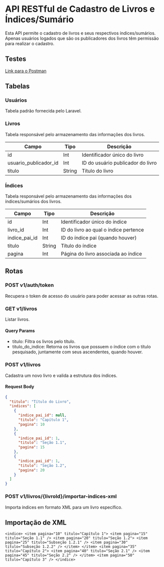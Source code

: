 # API RESTful de Cadastro de Livros e Índices/Sumário

Esta API permite o cadastro de livros e seus respectivos índices/sumários. Apenas usuários logados que são os publicadores dos livros têm permissão para realizar o cadastro.

## Testes

[Link para o Postman](https://elements.getpostman.com/redirect?entityId=17260296-d93c6ab6-ba63-428d-9948-3c0008f2367a&entityType=collection)

## Tabelas

### Usuários

Tabela padrão fornecida pelo Laravel.

### Livros

Tabela responsável pelo armazenamento das informações dos livros.

| Campo                  | Tipo     | Descrição                           |
|------------------------|----------|-------------------------------------|
| id                     | Int      | Identificador único do livro         |
| usuario_publicador_id  | Int      | ID do usuário publicador do livro    |
| titulo                 | String   | Título do livro                      |

### Índices

Tabela responsável pelo armazenamento das informações dos índices/sumários dos livros.

| Campo           | Tipo     | Descrição                            |
|-----------------|----------|--------------------------------------|
| id              | Int      | Identificador único do índice         |
| livro_id        | Int      | ID do livro ao qual o índice pertence |
| indice_pai_id   | Int      | ID do índice pai (quando houver)      |
| titulo          | String   | Título do índice                      |
| pagina          | Int      | Página do livro associada ao índice   |

## Rotas

### POST v1/auth/token

Recupera o token de acesso do usuário para poder acessar as outras rotas.

### GET v1/livros

Listar livros.

#### Query Params

- titulo: Filtra os livros pelo título.
- titulo_do_indice: Retorna os livros que possuem o índice com o título pesquisado, juntamente com seus ascendentes, quando houver.

### POST v1/livros

Cadastra um novo livro e valida a estrutura dos índices.

#### Request Body

```json
{
  "titulo": "Título do Livro",
  "indices": [
    {
      "indice_pai_id": null,
      "titulo": "Capítulo 1",
      "pagina": 10
    },
    {
      "indice_pai_id": 1,
      "titulo": "Seção 1.1",
      "pagina": 15
    },
    {
      "indice_pai_id": 1,
      "titulo": "Seção 1.2",
      "pagina": 20
    }
  ]
}
```

### POST v1/livros/{livroId}/importar-indices-xml

Importa índices em formato XML para um livro específico.

## Importação de XML

`
<indice>
    <item pagina="10" titulo="Capítulo 1">
        <item pagina="15" titulo="Seção 1.1" />
        <item pagina="20" titulo="Seção 1.2">
            <item pagina="25" titulo="Subseção 1.2.1" />
            <item pagina="30" titulo="Subseção 1.2.2" />
        </item>
    </item>
    <item pagina="35" titulo="Capítulo 2">
        <item pagina="40" titulo="Seção 2.1" />
        <item pagina="45" titulo="Seção 2.2" />
    </item>
    <item pagina="50" titulo="Capítulo 3" />
</indice>
`
